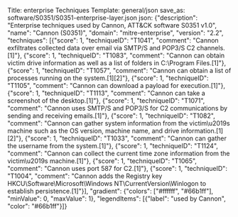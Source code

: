 Title: enterprise Techniques
Template: general/json
save_as: software/S0351/S0351-enterprise-layer.json
json: {"description": "Enterprise techniques used by Cannon, ATT&CK software S0351 v1.0", "name": "Cannon (S0351)", "domain": "mitre-enterprise", "version": "2.2", "techniques": [{"score": 1, "techniqueID": "T1041", "comment": "Cannon exfiltrates collected data over email via SMTP/S and POP3/S C2 channels.[1]"}, {"score": 1, "techniqueID": "T1083", "comment": "Cannon can obtain victim drive information as well as a list of folders in C:\\Program Files.[1]"}, {"score": 1, "techniqueID": "T1057", "comment": "Cannon can obtain a list of processes running on the system.[1][2]"}, {"score": 1, "techniqueID": "T1105", "comment": "Cannon can download a payload for execution.[1]"}, {"score": 1, "techniqueID": "T1113", "comment": "Cannon can take a screenshot of the desktop.[1]"}, {"score": 1, "techniqueID": "T1071", "comment": "Cannon uses SMTP/S and POP3/S for C2 communications by sending and receiving emails.[1]"}, {"score": 1, "techniqueID": "T1082", "comment": "Cannon can gather system information from the victim\u2019s machine such as the OS version, machine name, and drive information.[1][2]"}, {"score": 1, "techniqueID": "T1033", "comment": "Cannon can gather the username from the system.[1]"}, {"score": 1, "techniqueID": "T1124", "comment": "Cannon can collect the current time zone information from the victim\u2019s machine.[1]"}, {"score": 1, "techniqueID": "T1065", "comment": "Cannon uses port 587 for C2.[1]"}, {"score": 1, "techniqueID": "T1004", "comment": "Cannon adds the Registry key HKCU\\Software\\Microsoft\\Windows NT\\CurrentVersion\\Winlogon to establish persistence.[1]"}], "gradient": {"colors": ["#ffffff", "#66b1ff"], "minValue": 0, "maxValue": 1}, "legendItems": [{"label": "used by Cannon", "color": "#66b1ff"}]}